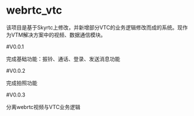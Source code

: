 webrtc_vtc
===================================

该项目是基于Skyrtc上修改，并新增部分VTC的业务逻辑修改而成的系统。现作为VTM解决方案中的视频、数据通信模块。

#V0.0.1

完成基础功能：振铃、通话、登录、发送消息功能

#V0.0.2

完成拍照功能

#V0.0.3

分离webrtc视频与VTC业务逻辑
